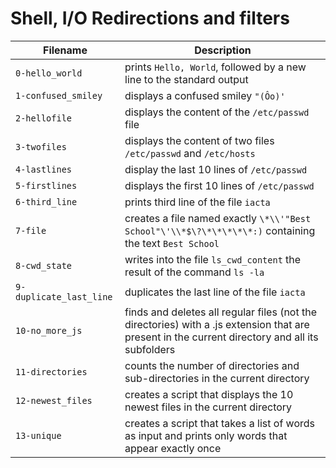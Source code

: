 # Shell, I/O Redirections and filters
| Filename | Description |
| --- | --- |
`0-hello_world` | prints `Hello, World`, followed by a new line to the standard output
`1-confused_smiley` |  displays a confused smiley `"(Ôo)'`
`2-hellofile` | displays the content of the `/etc/passwd` file
`3-twofiles` | displays the content of two files `/etc/passwd` and `/etc/hosts`
`4-lastlines` | display the last 10 lines of `/etc/passwd`
`5-firstlines` | displays the first 10 lines of `/etc/passwd`
`6-third_line` | prints third line of the file `iacta`
`7-file` | creates a file named exactly `\*\\'"Best School"\'\\*$\?\*\*\*\*\*:)` containing the text `Best School`
`8-cwd_state` | writes into the file `ls_cwd_content` the result of the command `ls -la`
`9-duplicate_last_line` | duplicates the last line of the file `iacta`
`10-no_more_js` | finds and deletes all regular files (not the directories) with a .js extension that are present in the current directory and all its subfolders
`11-directories` | counts the number of directories and sub-directories in the current directory
`12-newest_files` | creates a script that displays the 10 newest files in the current directory
`13-unique` | creates a script that takes a list of words as input and prints only words that appear exactly once

